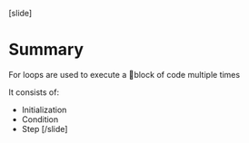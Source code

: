 [slide]
# Summary
For loops are used to execute a block of code multiple times

It consists of:

* Initialization
* Condition
* Step
[/slide]